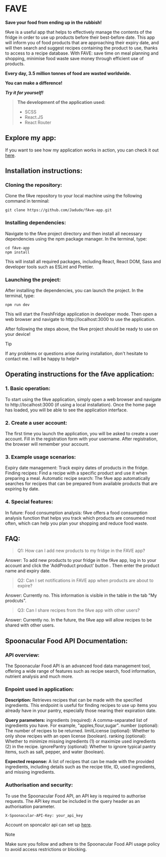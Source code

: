# FAVE
 **Save your food from ending up in the rubbish!**

fAve is a useful app that helps to effectively manage the contents of the fridge in order to use up products before their best-before date. This app
will inform you of food products that are approaching their expiry date, and will then search and suggest recipes containing the product to use, thanks to access to a recipe database. With FAVE:
save time on meal planning and shopping, minimise food waste save money through efficient use of products.

**Every day, 3.5 million tonnes of food are wasted worldwide.** 

**You can make a difference!**

 ***Try it for yourself!***





> **The development of the application used:**
> * SCSS
> * React.JS
> * React Router

## Explore my app:

If you want to see how my application works in action, you can check it out [here](https://6650564a9880de00080e1a01--classy-custard-973f38.netlify.app/).


## Installation instructions:

### Cloning the repository:
Clone the fAve repository to your local machine using the following command in terminal:

```
git clone https://github.com/Jadude/fAve-app.git
```

### Installing dependencies:
Navigate to the fAve project directory and then install all necessary dependencies using the npm package manager. In the terminal, type:

```
cd fAve-app
npm install
```
This will install all required packages, including React, React DOM, Sass and developer tools such as ESLint and Prettier.


### Launching the project:
After installing the dependencies, you can launch the project. In the terminal, type:
```
npm run dev
```
This will start the FreshFridge application in developer mode. Then open a web browser and navigate to http://localhost:3000 to use the application.



After following the steps above, the fAve project should be ready to use on your device!

> [!TIP]
> If any problems or questions arise during installation, don't hesitate to contact me. I will be happy to help!*



## Operating instructions for the fAve application:

### 1. Basic operation:

To start using the fAve application, simply open a web browser and navigate to http://localhost:3000 (if using a local installation).
Once the home page has loaded, you will be able to see the application interface.

### 2. Create a user account:

The first time you launch the application, you will be asked to create a user account. Fill in the registration form with your username.
After registration, the browser will remember your account.

### 3. Example usage scenarios:

Expiry date management: Track expiry dates of products in the fridge. 
Finding recipes: Find a recipe with a specific product and use it when preparing a meal.
Automatic recipe search: The fAve app automatically searches for recipes that can be prepared from available products that are expiring by date.

### 4. Special features:

In future:
Food consumption analysis: fAve offers a food consumption analysis function that helps you track which products are consumed most often, which can help you plan your shopping and reduce food waste.



## FAQ:

> Q1: How can I add new products to my fridge in the FAVE app?

Answer: To add new products to your fridge in the fAve app, log in to your account and click the 'AddProduct product' button . Then enter the product name and expiry date. 

> Q2: Can I set notifications in FAVE app when products are about to expire?

Answer: Currently no. This information is visible in the table in the tab "My prodcuts".

> Q3: Can I share recipes from the fAve app with other users?

Answer: Currently no.  In the future, the fAve app will allow recipes to be shared with other users.



## Spoonacular Food API Documentation:

### API overview:
The Spoonacular Food API is an advanced food data management tool, offering a wide range of features such as recipe search, food information, nutrient analysis and much more.

### Enpoint used in application:


**Description:**
Retrieves recipes that can be made with the specified ingredients. This endpoint is useful for finding recipes to use up items you already have in your pantry, especially those nearing their expiration date.

**Query parameters:**
ingredients (required): A comma-separated list of ingredients you have. For example, "apples,flour,sugar".
number (optional): The number of recipes to be returned.
limitLicense (optional): Whether to only show recipes with an open license (boolean).
ranking (optional): Whether to minimize missing ingredients (1) or maximize used ingredients (2) in the recipe.
ignorePantry (optional): Whether to ignore typical pantry items, such as salt, pepper, and water (boolean).

**Expected response:**
A list of recipes that can be made with the provided ingredients, including details such as the recipe title, ID, used ingredients, and missing ingredients.

 
### Authorisation and security:
To use the Spoonacular Food API, an API key is required to authorise requests. The API key must be included in the query header as an authorisation parameter.
```
X-Spoonacular-API-Key: your_api_key
```
Account on sponcalcr api can set up [here](https://spoonacular.com/food-api).

> [!NOTE]
> Make sure you follow and adhere to the Spoonacular Food API usage policy to avoid access restrictions or blocking.
